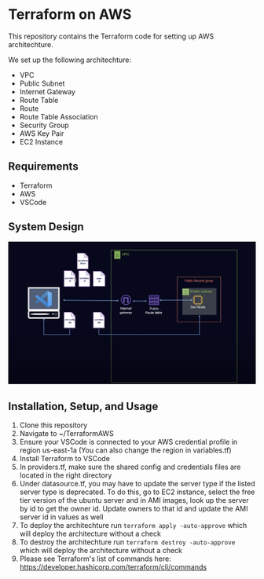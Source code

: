 # Terraform on AWS

This repository contains the Terraform code for setting up AWS architechture.

We set up the following architechture:
- VPC
- Public Subnet
- Internet Gateway
- Route Table
- Route
- Route Table Association
- Security Group
- AWS Key Pair
- EC2 Instance

## Requirements
- Terraform
- AWS
- VSCode

## System Design
![System Design.png](System%20Design.png)

## Installation, Setup, and Usage
1. Clone this repository
2. Navigate to ~/TerraformAWS
3. Ensure your VSCode is connected to your AWS credential profile in region us-east-1a (You can also change the region in variables.tf)
4. Install Terraform to VSCode
5. In providers.tf, make sure the shared config and credentials files are located in the right directory
6. Under datasource.tf, you may have to update the server type if the listed server type is deprecated.
   To do this, go to EC2 instance, select the free tier version of the ubuntu server and in AMI images, look up the server by id to get the owner id.
   Update owners to that id and update the AMI server id in values as well
7. To deploy the architechture run `terraform apply -auto-approve` which will deploy the architecture without a check
8. To destroy the architechture run `terraform destroy -auto-approve` which will deploy the architecture without a check
9. Please see Terraform's list of commands here: https://developer.hashicorp.com/terraform/cli/commands
